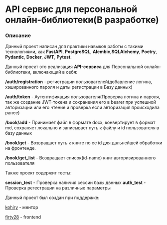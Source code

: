 # API сервис для персональной онлайн-библиотеки(В разработке)

### Описание  
Данный проект написан для практики навыков работы с такими технологиями, как **FastAPI**, **PostgreSQL**, **Alembic**,**SQLAlchemy**, **Poetry**, **Pydantic**, **Docker**, **JWT**, **Pytest**.  
  
Данный проект это реализация **API-сервиса** для Персональной онлайн-библиотеки, включающий в себя:  
  
**/auth/registration** - регистрации пользователей(добавление логина, хэшированного пароля и даты регистрации в Базу данных)  
  
**/auth/token** - Аутентификация пользователя(Проверка логина и пароля, так же создание JWT-токена и сохранения его в bearer при успешной авторизации или его чтение и проверка если авторизация происходила ранее)  
  
**/book/add** - Принимает файл в формате docx, конвертирует в формат md, сохраняет локально и записывает путь к файлу и id пользователя в базу данных 
  
**/book/get** - Возвращает путь к книге по ее id для дальнейшей обработки на фронтенде.

**/book/get_list** - Возвращает список(id-name) книг авторизированного пользователя

Также проект содержит тесты:

**session_test** - Проверка наличия сессии базы двнных
**auth_test** - Проверка регестрации на различные параметры

Данный проект был создан при поддержке:  
  
  [kohiry](https://github.com/kohiry) - ментор  
  
  [firty28](https://github.com/firty28) - frontend
